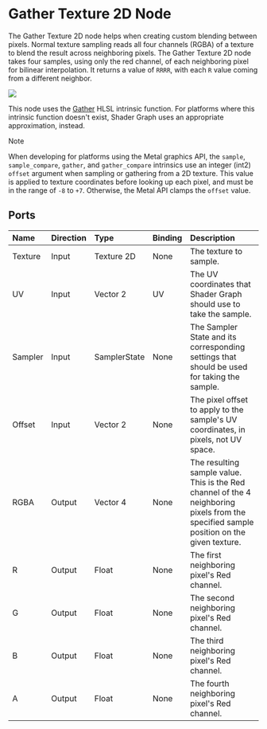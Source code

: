 # Gather Texture 2D Node

The Gather Texture 2D node helps when creating custom blending between pixels. Normal texture sampling reads all four channels (RGBA) of a texture to blend the result across neighboring pixels. The Gather Texture 2D node takes four samples, using only the red channel, of each neighboring pixel for bilinear interpolation. It returns a value of `RRRR`, with each `R` value coming from a different neighbor.

![](images/sg-gather-texture-2d-node.png)

This node uses the [Gather](https://docs.microsoft.com/en-us/windows/win32/direct3dhlsl/dx-graphics-hlsl-to-gather) HLSL intrinsic function. For platforms where this intrinsic function doesn't exist, Shader Graph uses an appropriate approximation, instead.

> [!NOTE]
> When developing for platforms using the Metal graphics API, the `sample`, `sample_compare`, `gather`, and `gather_compare` intrinsics use an integer (int2) `offset` argument when sampling or gathering from a 2D texture. This value is applied to texture coordinates before looking up each pixel, and must be in the range of `-8` to `+7`. Otherwise, the Metal API clamps the `offset` value.


## Ports

| **Name**     | **Direction** | **Type**      | **Binding** | **Description**  |
| :---         | :---          | :------       |  :------    |   :----------    |
| Texture      | Input         | Texture 2D    |    None     | The texture to sample. |
| UV           | Input         | Vector 2      |    UV       | The UV coordinates that Shader Graph should use to take the sample. |
| Sampler      | Input         | SamplerState  |    None     | The Sampler State and its corresponding settings that should be used for taking the sample.    |
| Offset       | Input         | Vector 2      |    None     | The pixel offset to apply to the sample's UV coordinates, in pixels, not UV space.       |
| RGBA         | Output        | Vector 4      |    None     | The resulting sample value. This is the Red channel of the 4 neighboring pixels from the specified sample position on the given texture.     |
| R            | Output        | Float         |    None     | The first neighboring pixel's Red channel.        |
| G            | Output        | Float         |    None     | The second neighboring pixel's Red channel.       |
| B            | Output        | Float         |    None     | The third neighboring pixel's Red channel.        |
| A            | Output        | Float         |    None     | The fourth neighboring pixel's Red channel.       |
